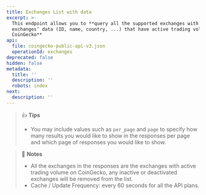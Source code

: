 ```yaml
---
title: Exchanges List with data
excerpt: >-
  This endpoint allows you to **query all the supported exchanges with
  exchanges’ data (ID, name, country, ...) that have active trading volumes on
  CoinGecko**
api:
  file: coingecko-public-api-v3.json
  operationId: exchanges
deprecated: false
hidden: false
metadata:
  title: ''
  description: ''
  robots: index
next:
  description: ''
---
```

> 👍 **Tips**
> 
> - You may include values such as `per_page` and `page` to specify how many results you would like to show in the responses per page and which page of responses you would like to show.

> 📘 **Notes**
> 
> - All the exchanges in the responses are the exchanges with active trading volume on CoinGecko, any inactive or deactivated exchanges will be removed from the list.
> - Cache / Update Frequency: every 60 seconds for all the API plans.